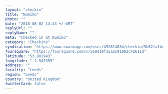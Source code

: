```yaml
---
layout: "checkin"
title: "Numiko"
photo: ""
date: "2018-08-02 13:33 +/-GMT"
replyUrl: ""
replyName: ""
meta: "Checked in at Numiko"
category: "Checkins"
syndication: "https://www.swarmapp.com/user/492614834/checkin/5b62fa1bdd70c50039e03d19"
foursquare: "https://foursquare.com/v/5b0d19f15a2c91002c42611d"
latitude: "53.801943"
longitude: "-1.547355"
address: ""
locality: "Leeds"
region: "Leeds"
country: "United Kingdom"
twitterCard: false
---
```


